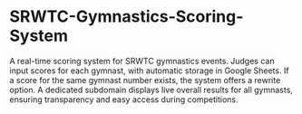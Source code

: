# SRWTC-Gymnastics-Scoring-System
A real-time scoring system for SRWTC gymnastics events. Judges can input scores for each gymnast, with automatic storage in Google Sheets. If a score for the same gymnast number exists, the system offers a rewrite option. A dedicated subdomain displays live overall results for all gymnasts, ensuring transparency and easy access during competitions.
